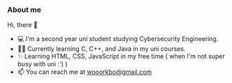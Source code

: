 <!-- - 👋 Hi, I’m @cicada-legs
- 👀 I’m interested in ...
- 🌱 I’m currently learning ...
- 💞️ I’m looking to collaborate on ...
- 📫 How to reach me ...

<!---
cicada-legs/cicada-legs is a ✨ special ✨ repository because its `README.md` (this file) appears on your GitHub profile.
You can click the Preview link to take a look at your changes.
---> 

### About me

Hi, there 👋
- 💻 I'm a second year uni student studying Cybersecurity Engineering.
- 👩‍🎓 Currently learning C, C++, and Java in my uni courses.
- ✨ Learning HTML, CSS, JavaScript in my free time ( when I'm not super busy with uni :') )
- 📫 You can reach me at [wooorkbo@gmail.com](mailto:wooorkbo@gmail.com)
